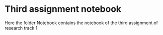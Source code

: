 # Third assignment notebook #
Here the folder Notebook contains the notebook of the third assignment of research track 1

